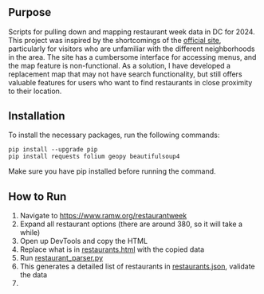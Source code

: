 #

## Purpose

Scripts for pulling down and mapping restaurant week data in DC for 2024. This project was inspired by the shortcomings of the [official site](https://www.ramw.org/restaurantweek), particularly for visitors who are unfamiliar with the different neighborhoods in the area. The site has a cumbersome interface for accessing menus, and the map feature is non-functional. As a solution, I have developed a replacement map that may not have search functionality, but still offers valuable features for users who want to find restaurants in close proximity to their location.

## Installation

To install the necessary packages, run the following commands:

```shell
pip install --upgrade pip
pip install requests folium geopy beautifulsoup4
```

Make sure you have pip installed before running the command.

## How to Run

1. Navigate to https://www.ramw.org/restaurantweek
2. Expand all restaurant options (there are around 380, so it will take a while)
3. Open up DevTools and copy the HTML
4. Replace what is in [restaurants.html](./restaurants.html) with the copied data
5. Run [restaurant_parser.py](./restaurant_parser.py)
6. This generates a detailed list of restaurants in [restaurants.json](./restaurants.json), validate the data
7.

